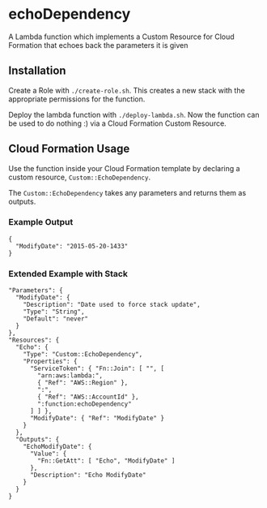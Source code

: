 # echoDependency

A Lambda function which implements a Custom Resource for Cloud Formation that
echoes back the parameters it is given

## Installation

Create a Role with `./create-role.sh`. This creates a new stack with the
appropriate permissions for the function.

Deploy the lambda function with `./deploy-lambda.sh`. Now the function can be
used to do nothing :)  via a Cloud Formation Custom Resource.

## Cloud Formation Usage

Use the function inside your Cloud Formation template by declaring a custom
resource, `Custom::EchoDependency`.

The `Custom::EchoDependency` takes any parameters and returns them as outputs.

### Example Output

```
{
  "ModifyDate": "2015-05-20-1433"
}
```

### Extended Example with Stack

```
"Parameters": {
  "ModifyDate": {
    "Description": "Date used to force stack update",
    "Type": "String",
    "Default": "never"
  }
},
"Resources": {
  "Echo": {
    "Type": "Custom::EchoDependency",
    "Properties": {
      "ServiceToken": { "Fn::Join": [ "", [
        "arn:aws:lambda:",
        { "Ref": "AWS::Region" },
        ":",
        { "Ref": "AWS::AccountId" },
        ":function:echoDependency"
      ] ] },
      "ModifyDate": { "Ref": "ModifyDate" }
    }
  },
  "Outputs": {
    "EchoModifyDate": {
      "Value": {
        "Fn::GetAtt": [ "Echo", "ModifyDate" ]
      },
      "Description": "Echo ModifyDate"
    }
  }
}
```



